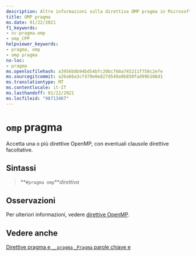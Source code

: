 ```yaml
---
description: Altre informazioni sulla direttiva OMP pragma in Microsoft C/C++
title: OMP pragma
ms.date: 01/22/2021
f1_keywords:
- vc-pragma.omp
- omp_CPP
helpviewer_keywords:
- pragma, omp
- omp pragma
no-loc:
- pragma
ms.openlocfilehash: a3956b8b94bd54bfc20bc768a745211f758c2efe
ms.sourcegitcommit: a26a66a3cf479e0e827d549a9b850fad99b108d1
ms.translationtype: MT
ms.contentlocale: it-IT
ms.lasthandoff: 01/22/2021
ms.locfileid: "98713467"
---
```

# <a name="omp-no-locpragma"></a>`omp` pragma

Accetta una o più direttive OpenMP, con eventuali clausole direttive facoltative.

## <a name="syntax"></a>Sintassi

> **`#pragma omp`***direttiva*

## <a name="remarks"></a>Osservazioni

Per ulteriori informazioni, vedere [direttive OpenMP](../parallel/openmp/reference/openmp-directives.md).

## <a name="see-also"></a>Vedere anche

[Direttive pragma e `__pragma` `_Pragma` parole chiave e](./pragma-directives-and-the-pragma-keyword.md)
